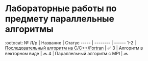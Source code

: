 # Лабораторные работы по предмету параллельные алгоритмы
:octocat:
 № Л/р | Название | Статус
 ----- | -------- | ------
 1-2 | [Последовательный алгоритм на C/C++/Fortran](/Labs/simpson.cpp) | :white_check_mark:
 3 | Алгоритм в векторном виде | :soon:
 4 | Параллельный алгоритм с MPI | :soon:
